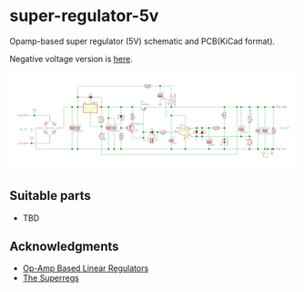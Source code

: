 # super-regulator-5v
Opamp-based super regulator (5V) schematic and PCB(KiCad format).

Negative voltage version is [here](https://github.com/novi/super-regulator-5v/tree/negative-voltage-version).

![Schematic](images/schematic-thumbnail.png)

## Suitable parts

* TBD

## Acknowledgments

* [Op-Amp Based Linear Regulators](https://tangentsoft.net/elec/opamp-linreg.html)
* [The Superregs](https://linearaudio.nl/superregs)
